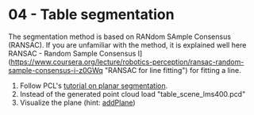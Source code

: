 # 04 - Table segmentation

The segmentation method is based on RANdom SAmple Consensus (RANSAC). If you are unfamiliar with the method, it is explained well here RANSAC - Random Sample Consensus I](https://www.coursera.org/lecture/robotics-perception/ransac-random-sample-consensus-i-z0GWq "RANSAC for line fitting") for fitting a line.

1. Follow PCL's [tutorial on planar segmentation](https://pcl.readthedocs.io/projects/tutorials/en/latest/planar_segmentation.html "PCL tutorials").
2. Instead of the generated point cloud load "table_scene_lms400.pcd"
3. Visualize the plane (hint: [addPlane](http://docs.pointclouds.org/trunk/classpcl_1_1visualization_1_1_p_c_l_visualizer.html#a27a459da46f56faed4b44ef1c57bbbca))
